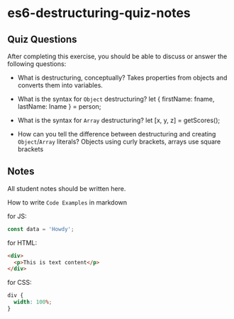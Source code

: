 # es6-destructuring-quiz-notes

## Quiz Questions

After completing this exercise, you should be able to discuss or answer the following questions:

- What is destructuring, conceptually?
  Takes properties from objects and converts them into variables.

- What is the syntax for `Object` destructuring?
  let { firstName: fname, lastName: lname } = person;

- What is the syntax for `Array` destructuring?
  let [x, y, z] = getScores();

- How can you tell the difference between destructuring and creating `Object`/`Array` literals?
  Objects using curly brackets, arrays use square brackets

## Notes

All student notes should be written here.

How to write `Code Examples` in markdown

for JS:

```javascript
const data = 'Howdy';
```

for HTML:

```html
<div>
  <p>This is text content</p>
</div>
```

for CSS:

```css
div {
  width: 100%;
}
```
